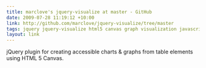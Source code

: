 ```yaml
---
title: marclove's jquery-visualize at master - GitHub
date: 2009-07-28 11:19:12 +10:00
link: http://github.com/marclove/jquery-visualize/tree/master
tags: jquery jquery-visualize html5 canvas graph visualization javascript github
layout: link
---
```

jQuery plugin for creating accessible charts & graphs from table elements using HTML 5 Canvas.
